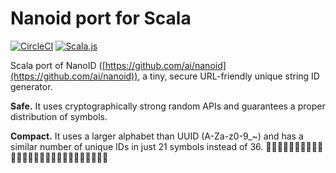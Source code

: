 # Nanoid port for Scala

[![CircleCI](https://circleci.com/gh/ssnickolay/scala-nanoid.svg?style=svg)](https://circleci.com/gh/ssnickolay/scala-nanoid)
[![Scala.js](https://www.scala-js.org/assets/badges/scalajs-0.6.17.svg)](https://www.scala-js.org)

Scala port of NanoID ([https://github.com/ai/nanoid](https://github.com/ai/nanoid)), a tiny, secure URL-friendly unique string ID generator.

**Safe.** It uses cryptographically strong random APIs and guarantees a proper distribution of symbols.

**Compact.** It uses a larger alphabet than UUID (A-Za-z0-9_~) and has a similar number of unique IDs in just 21 symbols instead of 36.
🤷🤷🤷🤷🤷🤷🤷🤷🤷🤷🤷🤷🤷🤷🤷🤷🤷🤷🤷🤷🤷🤷🤷🤷🤷🤷🤷